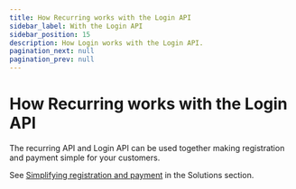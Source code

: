 ```yaml
---
title: How Recurring works with the Login API
sidebar_label: With the Login API
sidebar_position: 15
description: How Login works with the Login API.
pagination_next: null
pagination_prev: null
---
```


# How Recurring works with the Login API

The recurring API and Login API can be used together making registration and payment simple for your customers.

See [Simplifying registration and payment](https://developer.vippsmobilepay.com/docs/vipps-solutions/recurring-and-login) in the Solutions section.
